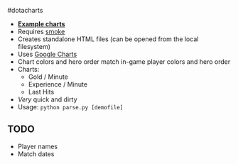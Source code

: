 #dotacharts

 * **[Example charts](https://slikts.github.io/dotacharts)**
 * Requires [smoke](https://github.com/skadistats/smoke)
 * Creates standalone HTML files (can be opened from the local filesystem)
 * Uses [Google Charts](https://developers.google.com/chart/)
 * Chart colors and hero order match in-game player colors and hero order
 * Charts:
   * Gold / Minute
   * Experience / Minute
   * Last Hits
 * *Very* quick and dirty
 * Usage: `python parse.py [demofile]`

## TODO

 * Player names
 * Match dates
